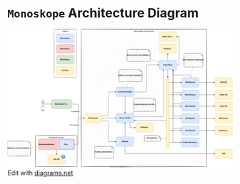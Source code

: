 # `Monoskope` Architecture Diagram

![Monoskope Architecture Diagram](00-monoskope-architecture.drawio.svg)
Edit with [diagrams.net](https://app.diagrams.net/?mode=github)

